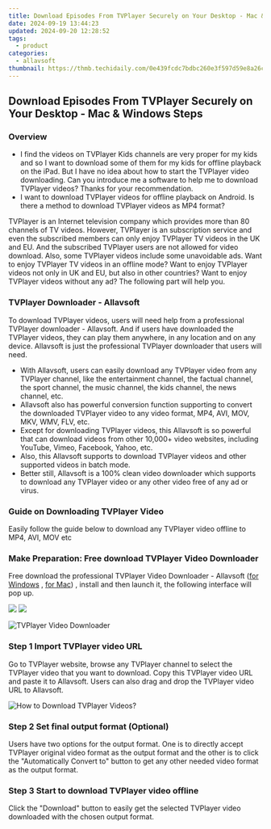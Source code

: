 ```yaml
---
title: Download Episodes From TVPlayer Securely on Your Desktop - Mac & Windows Steps
date: 2024-09-19 13:44:23
updated: 2024-09-20 12:28:52
tags:
  - product
categories:
  - allavsoft
thumbnail: https://thmb.techidaily.com/0e439fcdc7bdbc260e3f597d59e8a26c3f2c08b51e25a215b2e68c448e7e2066.jpg
---
```


## Download Episodes From TVPlayer Securely on Your Desktop - Mac & Windows Steps

### Overview

* I find the videos on TVPlayer Kids channels are very proper for my kids and so I want to download some of them for my kids for offline playback on the iPad. But I have no idea about how to start the TVPlayer video downloading. Can you introduce me a software to help me to download TVPlayer videos? Thanks for your recommendation.
* I want to download TVPlayer videos for offline playback on Android. Is there a method to download TVPlayer videos as MP4 format?

TVPlayer is an Internet television company which provides more than 80 channels of TV videos. However, TVPlayer is an subscription service and even the subscribed members can only enjoy TVPlayer TV videos in the UK and EU. And the subscribed TVPlayer users are not allowed for video download. Also, some TVPlayer videos include some unavoidable ads. Want to enjoy TVPlayer TV videos in an offline mode? Want to enjoy TVPlayer videos not only in UK and EU, but also in other countries? Want to enjoy TVPlayer videos without any ad? The following part will help you.

### TVPlayer Downloader - Allavsoft

To download TVPlayer videos, users will need help from a professional TVPlayer downloader - Allavsoft. And if users have downloaded the TVPlayer videos, they can play them anywhere, in any location and on any device. Allavsoft is just the professional TVPlayer downloader that users will need.

* With Allavsoft, users can easily download any TVPlayer video from any TVPlayer channel, like the entertainment channel, the factual channel, the sport channel, the music channel, the kids channel, the news channel, etc.
* Allavsoft also has powerful conversion function supporting to convert the downloaded TVPlayer video to any video format, MP4, AVI, MOV, MKV, WMV, FLV, etc.
* Except for downloading TVPlayer videos, this Allavsoft is so powerful that can download videos from other 10,000+ video websites, including YouTube, Vimeo, Facebook, Yahoo, etc.
* Also, this Allavsoft supports to download TVPlayer videos and other supported videos in batch mode.
* Better still, Allavsoft is a 100% clean video downloader which supports to download any TVPlayer video or any other video free of any ad or virus.

### Guide on Downloading TVPlayer Video

Easily follow the guide below to download any TVPlayer video offline to MP4, AVI, MOV etc

### Make Preparation: Free download TVPlayer Video Downloader

Free download the professional TVPlayer Video Downloader - Allavsoft ([for Windows](https://tools.techidaily.com/allavsoft/products/) , [for Mac](https://tools.techidaily.com/allavsoft/products/)) , install and then launch it, the following interface will pop up.

[![](https://www.allavsoft.com/how-to/../images/how-to/free-download-win.jpg)](https://tools.techidaily.com/allavsoft/products/) [![](https://www.allavsoft.com/how-to/../images/how-to/free-download-mac.jpg)](https://tools.techidaily.com/allavsoft/products/)

![TVPlayer Video Downloader](https://www.allavsoft.com/how-to/../images/allavsoft/screen-shot-600.jpg)

### Step 1 Import TVPlayer video URL

Go to TVPlayer website, browse any TVPlayer channel to select the TVPlayer video that you want to download. Copy this TVPlayer video URL and paste it to Allavsoft. Users can also drag and drop the TVPlayer video URL to Allavsoft.

![How to Download TVPlayer Videos?](https://www.allavsoft.com/how-to/../images/how-to/download-rtmp-video/download-rtmp-video.jpg)

### Step 2 Set final output format (Optional)

Users have two options for the output format. One is to directly accept TVPlayer original video format as the output format and the other is to click the "Automatically Convert to" button to get any other needed video format as the output format.

### Step 3 Start to download TVPlayer video offline

Click the "Download" button to easily get the selected TVPlayer video downloaded with the chosen output format.

<ins class="adsbygoogle"
     style="display:block"
     data-ad-format="autorelaxed"
     data-ad-client="ca-pub-7571918770474297"
     data-ad-slot="1223367746"></ins>



<ins class="adsbygoogle"
     style="display:block"
     data-ad-client="ca-pub-7571918770474297"
     data-ad-slot="8358498916"
     data-ad-format="auto"
     data-full-width-responsive="true"></ins>
